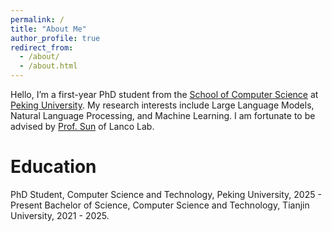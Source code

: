 ```yaml
---
permalink: /
title: "About Me"
author_profile: true
redirect_from: 
  - /about/
  - /about.html
---
```

Hello, I’m a first-year PhD student from the [School of Computer Science](https://cs.pku.edu.cn/) at [Peking University](https://www.pku.edu.cn/). My research interests include Large Language Models, Natural Language Processing, and Machine Learning. I am fortunate to be advised by [Prof. Sun](https://xusun26.github.io/)
 of Lanco Lab.

# Education

PhD Student, Computer Science and Technology, Peking University, 2025 - Present
Bachelor of Science, Computer Science and Technology, Tianjin University, 2021 - 2025.
